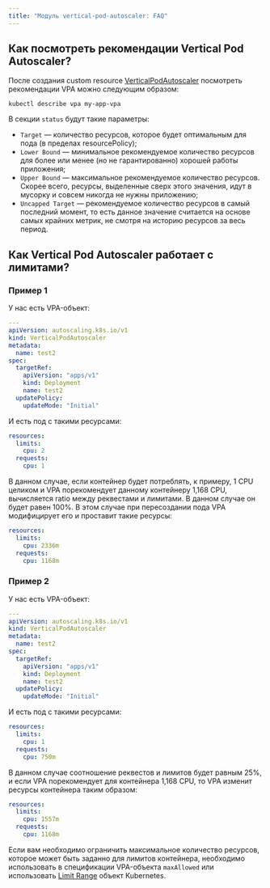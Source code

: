 ```yaml
---
title: "Модуль vertical-pod-autoscaler: FAQ"
---
```


## Как посмотреть рекомендации Vertical Pod Autoscaler?

После создания custom resource [VerticalPodAutoscaler](cr.html#verticalpodautoscaler) посмотреть рекомендации VPA можно следующим образом:

```shell
kubectl describe vpa my-app-vpa
```

В секции `status` будут такие параметры:
- `Target` — количество ресурсов, которое будет оптимальным для пода (в пределах resourcePolicy);
- `Lower Bound` — минимальное рекомендуемое количество ресурсов для более или менее (но не гарантированно) хорошей работы приложения;
- `Upper Bound` — максимальное рекомендуемое количество ресурсов. Скорее всего, ресурсы, выделенные сверх этого значения, идут в мусорку и совсем никогда не нужны приложению;
- `Uncapped Target` — рекомендуемое количество ресурсов в самый последний момент, то есть данное значение считается на основе самых крайних метрик, не смотря на историю ресурсов за весь период.

## Как Vertical Pod Autoscaler работает с лимитами?

### Пример 1

У нас есть VPA-объект:

```yaml
---
apiVersion: autoscaling.k8s.io/v1
kind: VerticalPodAutoscaler
metadata:
  name: test2
spec:
  targetRef:
    apiVersion: "apps/v1"
    kind: Deployment
    name: test2
  updatePolicy:
    updateMode: "Initial"
```

И есть под с такими ресурсами:

```yaml
resources:
  limits:
    cpu: 2
  requests:
    cpu: 1
```

В данном случае, если контейнер будет потреблять, к примеру, 1 CPU целиком и VPA порекомендует данному контейнеру 1,168 CPU, вычисляется ratio между реквестами и лимитами. В данном случае он будет равен 100%.
В этом случае при пересоздании пода VPA модифицирует его и проставит такие ресурсы:

```yaml
resources:
  limits:
    cpu: 2336m
  requests:
    cpu: 1168m
```

### Пример 2

У нас есть VPA-объект:

```yaml
---
apiVersion: autoscaling.k8s.io/v1
kind: VerticalPodAutoscaler
metadata:
  name: test2
spec:
  targetRef:
    apiVersion: "apps/v1"
    kind: Deployment
    name: test2
  updatePolicy:
    updateMode: "Initial"
```

И есть под с такими ресурсами:

```yaml
resources:
  limits:
    cpu: 1
  requests:
    cpu: 750m
```

В данном случае соотношение реквестов и лимитов будет равным 25%, и если VPA порекомендует для контейнера 1,168 CPU, то VPA изменит ресурсы контейнера таким образом:

```yaml
resources:
  limits:
    cpu: 1557m
  requests:
    cpu: 1168m
```

Если вам необходимо ограничить максимальное количество ресурсов, которое может быть заданно для лимитов контейнера, необходимо использовать в спецификации VPA-объекта `maxAllowed` или использовать [Limit Range](https://kubernetes.io/docs/tasks/administer-cluster/manage-resources/memory-default-namespace/) объект Kubernetes.
